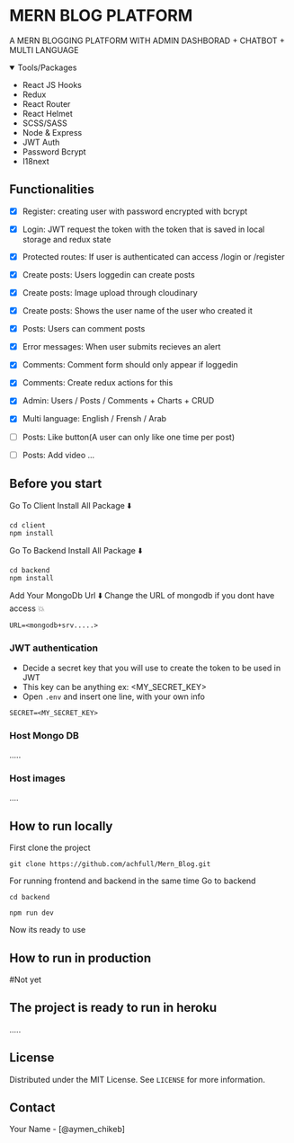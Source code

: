 # MERN BLOG PLATFORM

A MERN BLOGGING PLATFORM WITH ADMIN DASHBORAD + CHATBOT + MULTI LANGUAGE

<!-- TABLE OF CONTENTS -->
<details open="open">
  <summary>Tools/Packages</summary>
  <ul>
     <li>React JS Hooks</li>
     <li>Redux</li>
     <li>React Router</li>
     <li>React Helmet</li>
     <li>SCSS/SASS</li>
     <li>Node & Express</li>
     <li>JWT Auth</li>
     <li>Password Bcrypt</li>
     <li>I18next</li>
  </ul>
</details>


## Functionalities

- [x] Register: creating user with password encrypted with bcrypt
- [x] Login: JWT request the token with the token that is saved in local storage and redux state
- [x] Protected routes: If user is authenticated can access /login or /register
- [x] Create posts: Users loggedin can create posts
- [x] Create posts: Image upload through cloudinary
- [x] Create posts: Shows the user name of the user who created it
- [x] Posts: Users can comment posts
- [x] Error messages: When user submits recieves an alert
- [x] Comments: Comment form should only appear if loggedin
- [x] Comments: Create redux actions for this
- [x] Admin: Users / Posts / Comments + Charts + CRUD
- [x] Multi language: English / Frensh / Arab
- [ ] Posts: Like button(A user can only like one time per post)
- [ ] Posts: Add video ...


## Before you start

Go To Client
Install All Package ⬇️
```
cd client 
npm install
```

Go To Backend
Install All Package ⬇️
```
cd backend 
npm install
```


Add Your MongoDb Url ⬇️
Change the URL of mongodb if you dont have access 💥
```.env
URL=<mongodb+srv.....>
```

### JWT authentication

- Decide a secret key that you will use to create the token to be used in JWT
- This key can be anything ex: <MY_SECRET_KEY>
- Open `.env` and insert one line, with your own info

```.env
SECRET=<MY_SECRET_KEY>
```

### Host Mongo DB

.....

### Host images

....

## How to run locally

First clone the project

```shell
git clone https://github.com/achfull/Mern_Blog.git
```

For running frontend and backend in the same time
Go to backend
```
cd backend
```
```shell
npm run dev
```


Now its ready to use

## How to run in production

#Not yet


## The project is ready to run  in heroku

.....



## License

Distributed under the MIT License. See `LICENSE` for more information.

<!-- CONTACT -->

## Contact

Your Name - [@aymen_chikeb]